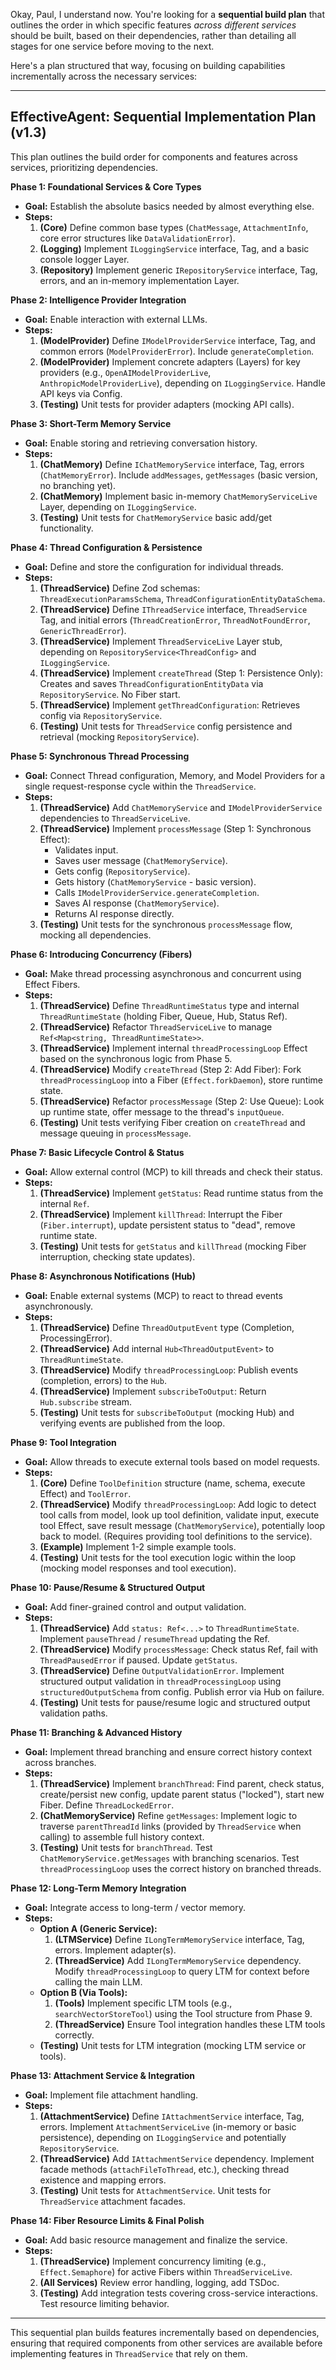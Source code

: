 Okay, Paul, I understand now. You're looking for a **sequential build plan** that outlines the order in which specific features *across different services* should be built, based on their dependencies, rather than detailing all stages for one service before moving to the next.

Here's a plan structured that way, focusing on building capabilities incrementally across the necessary services:

---

## EffectiveAgent: Sequential Implementation Plan (v1.3)

This plan outlines the build order for components and features across services, prioritizing dependencies.

**Phase 1: Foundational Services & Core Types**

*   **Goal:** Establish the absolute basics needed by almost everything else.
*   **Steps:**
    1.  **(Core)** Define common base types (`ChatMessage`, `AttachmentInfo`, core error structures like `DataValidationError`).
    2.  **(Logging)** Implement `ILoggingService` interface, Tag, and a basic console logger Layer.
    3.  **(Repository)** Implement generic `IRepositoryService` interface, Tag, errors, and an in-memory implementation Layer.

**Phase 2: Intelligence Provider Integration**

*   **Goal:** Enable interaction with external LLMs.
*   **Steps:**
    1.  **(ModelProvider)** Define `IModelProviderService` interface, Tag, and common errors (`ModelProviderError`). Include `generateCompletion`.
    2.  **(ModelProvider)** Implement concrete adapters (Layers) for key providers (e.g., `OpenAIModelProviderLive`, `AnthropicModelProviderLive`), depending on `ILoggingService`. Handle API keys via Config.
    3.  **(Testing)** Unit tests for provider adapters (mocking API calls).

**Phase 3: Short-Term Memory Service**

*   **Goal:** Enable storing and retrieving conversation history.
*   **Steps:**
    1.  **(ChatMemory)** Define `IChatMemoryService` interface, Tag, errors (`ChatMemoryError`). Include `addMessages`, `getMessages` (basic version, no branching yet).
    2.  **(ChatMemory)** Implement basic in-memory `ChatMemoryServiceLive` Layer, depending on `ILoggingService`.
    3.  **(Testing)** Unit tests for `ChatMemoryService` basic add/get functionality.

**Phase 4: Thread Configuration & Persistence**

*   **Goal:** Define and store the configuration for individual threads.
*   **Steps:**
    1.  **(ThreadService)** Define Zod schemas: `ThreadExecutionParamsSchema`, `ThreadConfigurationEntityDataSchema`.
    2.  **(ThreadService)** Define `IThreadService` interface, `ThreadService` Tag, and initial errors (`ThreadCreationError`, `ThreadNotFoundError`, `GenericThreadError`).
    3.  **(ThreadService)** Implement `ThreadServiceLive` Layer stub, depending on `RepositoryService<ThreadConfig>` and `ILoggingService`.
    4.  **(ThreadService)** Implement `createThread` (Step 1: Persistence Only): Creates and saves `ThreadConfigurationEntityData` via `RepositoryService`. No Fiber start.
    5.  **(ThreadService)** Implement `getThreadConfiguration`: Retrieves config via `RepositoryService`.
    6.  **(Testing)** Unit tests for `ThreadService` config persistence and retrieval (mocking `RepositoryService`).

**Phase 5: Synchronous Thread Processing**

*   **Goal:** Connect Thread configuration, Memory, and Model Providers for a single request-response cycle within the `ThreadService`.
*   **Steps:**
    1.  **(ThreadService)** Add `ChatMemoryService` and `IModelProviderService` dependencies to `ThreadServiceLive`.
    2.  **(ThreadService)** Implement `processMessage` (Step 1: Synchronous Effect):
        *   Validates input.
        *   Saves user message (`ChatMemoryService`).
        *   Gets config (`RepositoryService`).
        *   Gets history (`ChatMemoryService` - basic version).
        *   Calls `IModelProviderService.generateCompletion`.
        *   Saves AI response (`ChatMemoryService`).
        *   Returns AI response directly.
    3.  **(Testing)** Unit tests for the synchronous `processMessage` flow, mocking all dependencies.

**Phase 6: Introducing Concurrency (Fibers)**

*   **Goal:** Make thread processing asynchronous and concurrent using Effect Fibers.
*   **Steps:**
    1.  **(ThreadService)** Define `ThreadRuntimeStatus` type and internal `ThreadRuntimeState` (holding Fiber, Queue, Hub, Status Ref).
    2.  **(ThreadService)** Refactor `ThreadServiceLive` to manage `Ref<Map<string, ThreadRuntimeState>>`.
    3.  **(ThreadService)** Implement internal `threadProcessingLoop` Effect based on the synchronous logic from Phase 5.
    4.  **(ThreadService)** Modify `createThread` (Step 2: Add Fiber): Fork `threadProcessingLoop` into a Fiber (`Effect.forkDaemon`), store runtime state.
    5.  **(ThreadService)** Refactor `processMessage` (Step 2: Use Queue): Look up runtime state, offer message to the thread's `inputQueue`.
    6.  **(Testing)** Unit tests verifying Fiber creation on `createThread` and message queuing in `processMessage`.

**Phase 7: Basic Lifecycle Control & Status**

*   **Goal:** Allow external control (MCP) to kill threads and check their status.
*   **Steps:**
    1.  **(ThreadService)** Implement `getStatus`: Read runtime status from the internal `Ref`.
    2.  **(ThreadService)** Implement `killThread`: Interrupt the Fiber (`Fiber.interrupt`), update persistent status to "dead", remove runtime state.
    3.  **(Testing)** Unit tests for `getStatus` and `killThread` (mocking Fiber interruption, checking state updates).

**Phase 8: Asynchronous Notifications (Hub)**

*   **Goal:** Enable external systems (MCP) to react to thread events asynchronously.
*   **Steps:**
    1.  **(ThreadService)** Define `ThreadOutputEvent` type (Completion, ProcessingError).
    2.  **(ThreadService)** Add internal `Hub<ThreadOutputEvent>` to `ThreadRuntimeState`.
    3.  **(ThreadService)** Modify `threadProcessingLoop`: Publish events (completion, errors) to the `Hub`.
    4.  **(ThreadService)** Implement `subscribeToOutput`: Return `Hub.subscribe` stream.
    5.  **(Testing)** Unit tests for `subscribeToOutput` (mocking Hub) and verifying events are published from the loop.

**Phase 9: Tool Integration**

*   **Goal:** Allow threads to execute external tools based on model requests.
*   **Steps:**
    1.  **(Core)** Define `ToolDefinition` structure (name, schema, execute Effect) and `ToolError`.
    2.  **(ThreadService)** Modify `threadProcessingLoop`: Add logic to detect tool calls from model, look up tool definition, validate input, execute tool Effect, save result message (`ChatMemoryService`), potentially loop back to model. (Requires providing tool definitions to the service).
    3.  **(Example)** Implement 1-2 simple example tools.
    4.  **(Testing)** Unit tests for the tool execution logic within the loop (mocking model responses and tool execution).

**Phase 10: Pause/Resume & Structured Output**

*   **Goal:** Add finer-grained control and output validation.
*   **Steps:**
    1.  **(ThreadService)** Add `status: Ref<...>` to `ThreadRuntimeState`. Implement `pauseThread` / `resumeThread` updating the Ref.
    2.  **(ThreadService)** Modify `processMessage`: Check status Ref, fail with `ThreadPausedError` if paused. Update `getStatus`.
    3.  **(ThreadService)** Define `OutputValidationError`. Implement structured output validation in `threadProcessingLoop` using `structuredOutputSchema` from config. Publish error via Hub on failure.
    4.  **(Testing)** Unit tests for pause/resume logic and structured output validation paths.

**Phase 11: Branching & Advanced History**

*   **Goal:** Implement thread branching and ensure correct history context across branches.
*   **Steps:**
    1.  **(ThreadService)** Implement `branchThread`: Find parent, check status, create/persist new config, update parent status ("locked"), start new Fiber. Define `ThreadLockedError`.
    2.  **(ChatMemoryService)** Refine `getMessages`: Implement logic to traverse `parentThreadId` links (provided by `ThreadService` when calling) to assemble full history context.
    3.  **(Testing)** Unit tests for `branchThread`. Test `ChatMemoryService.getMessages` with branching scenarios. Test `threadProcessingLoop` uses the correct history on branched threads.

**Phase 12: Long-Term Memory Integration**

*   **Goal:** Integrate access to long-term / vector memory.
*   **Steps:**
    *   **Option A (Generic Service):**
        1.  **(LTMService)** Define `ILongTermMemoryService` interface, Tag, errors. Implement adapter(s).
        2.  **(ThreadService)** Add `ILongTermMemoryService` dependency. Modify `threadProcessingLoop` to query LTM for context before calling the main LLM.
    *   **Option B (Via Tools):**
        1.  **(Tools)** Implement specific LTM tools (e.g., `searchVectorStoreTool`) using the Tool structure from Phase 9.
        2.  **(ThreadService)** Ensure Tool integration handles these LTM tools correctly.
    *   **(Testing)** Unit tests for LTM integration (mocking LTM service or tools).

**Phase 13: Attachment Service & Integration**

*   **Goal:** Implement file attachment handling.
*   **Steps:**
    1.  **(AttachmentService)** Define `IAttachmentService` interface, Tag, errors. Implement `AttachmentServiceLive` (in-memory or basic persistence), depending on `ILoggingService` and potentially `RepositoryService`.
    2.  **(ThreadService)** Add `IAttachmentService` dependency. Implement facade methods (`attachFileToThread`, etc.), checking thread existence and mapping errors.
    3.  **(Testing)** Unit tests for `AttachmentService`. Unit tests for `ThreadService` attachment facades.

**Phase 14: Fiber Resource Limits & Final Polish**

*   **Goal:** Add basic resource management and finalize the service.
*   **Steps:**
    1.  **(ThreadService)** Implement concurrency limiting (e.g., `Effect.Semaphore`) for active Fibers within `ThreadServiceLive`.
    2.  **(All Services)** Review error handling, logging, add TSDoc.
    3.  **(Testing)** Add integration tests covering cross-service interactions. Test resource limiting behavior.

---

This sequential plan builds features incrementally based on dependencies, ensuring that required components from other services are available before implementing features in `ThreadService` that rely on them.